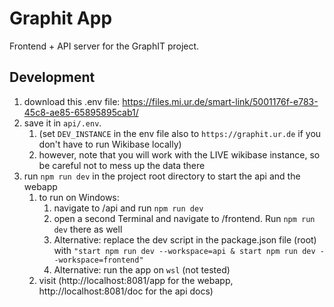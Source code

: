 # Graphit App

Frontend + API server for the GraphIT project.

## Development

1. download this .env file: https://files.mi.ur.de/smart-link/5001176f-e783-45c8-ae85-65895895cab1/
2. save it in `api/.env`.
   1. (set `DEV_INSTANCE` in the env file also to `https://graphit.ur.de` if you don't have to run Wikibase locally)
   2. however, note that you will work with the LIVE wikibase instance, so be careful not to mess up the data there
3. run `npm run dev` in the project root directory to start the api and the webapp
   1. to run on Windows: 
      1. navigate to /api and run `npm run dev`
      2. open a second Terminal and navigate to /frontend. Run `npm run dev` there as well
      3. Alternative: replace the dev script in the package.json file (root) with `"start npm run dev --workspace=api & start npm run dev --workspace=frontend"`
      4. Alternative: run the app on `wsl` (not tested)
   2. visit (http://localhost:8081/app for the webapp, http://localhost:8081/doc for the api docs)
